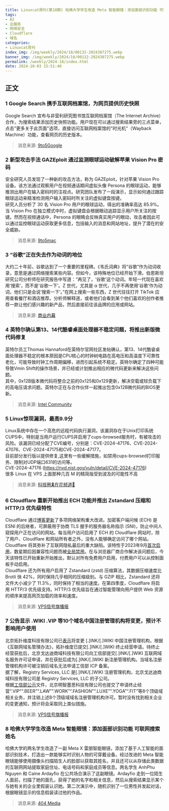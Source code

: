 ```yaml
---
title: Linuxcat周刊(第18期) 哈佛大学学生改造 Meta 智能眼镜：添加面部识别功能 可联网搜索姓名 
tags: 
- AI
- 云服务
- 网络安全
- Cloudflare
- 域名
categories: 
- Linuxcat周刊
index_img: /img/weekly/2024/18/00132-2024387275.webp
banner_img: /img/weekly/2024/18/00132-2024387275.webp
permalink: /weekly/2024-18/index.html
date: 2024-10-03 15:51:40
---
```

## 正文
### 1 Google Search 携手互联网档案馆，为网页提供历史快照
Google Search 宣布与非营利研究图书馆互联网档案馆（The Internet Archive）合作，为搜索结果添加历史快照功能。用户现在可以通过搜索结果旁的三点菜单，点击"更多关于此页面"选项，直接访问互联网档案馆的"时光机"（Wayback Machine）功能，查看网页的历史版本。
> 消息来源: [9to5Google](https://9to5google.com/2024/09/11/google-search-internet-archive-wayback-machine/)

### 2 新型攻击手法 GAZEploit 通过监测眼球运动破解苹果 Vision Pro 密码
安全研究人员发现了一种新的攻击方法，称为 GAZEploit，针对苹果 Vision Pro 设备。该方法通过观察用户在视频通话期间虚拟头像 Persona 的眼球运动，能够推测出用户在输入密码时的注视点。研究团队发布了一段演示，显示如何通过跟踪眼球运动来精准检测用户输入密码时所关注的虚拟键盘按键。       
研究人员分析了 30 名 Vision Pro 用户的眼球运动，得出的准确率高达 85.9%。当 Vision Pro 在独立模式中时，虚拟键盘会根据眼动追踪显示用户所关注的按键。然而在视频通话中，Persona 的眼睛会反映真实用户的眼动，攻击者因此可以通过监控眼球运动获取更多信息，包括输入的消息和网站地址，提升了潜在的安全威胁。
> 消息来源: [9to5mac](https://9to5mac.com/2024/09/12/gazeploit-vision-pro-passwords/)

### 3 “谷歌”正在失去作为动词的地位
大约二十年前，谷歌达到了一个重要的里程碑。《韦氏词典》将“谷歌”作为动词收录，意思是通过网络搜索某些内容。但如今，该特殊地位已经开始下滑。伯恩斯坦研究公司分析师在研究报告中写道：“再见了，‘谷歌’这个动词。年轻一代现在喜欢用‘搜索’，而不是‘谷歌一下’。Z 世代，尤其是 α 世代，几乎不再使用‘谷歌’作为动词，他们只是会说‘搜索一下’。”在网上搜索一些东西，Z 世代往往打开 TikTok 应用查看餐厅和酒店推荐。分析师解释道，或者他们会看到某个他们喜欢的创作者推荐一款让他们感兴趣的新产品，然后直接前往该品牌的应用或网站。
> 消息来源:  [商业内幕](https://www.businessinsider.com/google-losing-status-as-verb-genz-2024-9?IR=T)

### 4 英特尔确认第13、14代酷睿桌面处理器不稳定问题，将推出新版微代码修复
英特尔员工Thomas Hannaford在英特尔官网社区发帖确认，第13、14代酷睿桌面处理器不稳定的根本原因是CPU核心的时钟树电路在高电压和高温度下可靠性老化，可能导致时钟工作周期偏移，进而引起系统不稳定。英特尔确定了四种可能导致Vmin Shift的操作场景，并已经或计划推出相应的微代码更新来解决这些问题。     
其中，0x12B版本微代码将整合之前的0x125和0x129更新，解决空载或轻负载下的高电压请求问题。英特尔正在与合作伙伴一起推出包含0x12B微代码的BIOS更新。
> 消息来源: [Intel Community](https://community.intel.com/t5/Processors/Intel-Core-13th-and-14th-Gen-Desktop-Instability-Root-Cause/m-p/1633442)

### 5 Linux惊现漏洞，最高9.9分
Linux系统中存在一个高危的远程代码执行漏洞，该漏洞存在于Unix打印系统CUPS中，特别是当用户运行CUPS并启用了cups-browsed服务时，有被攻击的风险。该漏洞已经分配了CVE编号，分别是：CVE-2024-47176、CVE-2024-47076、CVE-2024-47175和CVE-2024-47177。        
目前部分发行版以提供修复,这里有一些缓解措施，如禁用cups-browsed打印服务、限制对UDP端口631的访问等。     
CVE-2024-47176 (https://nvd.nist.gov/vuln/detail/CVE-2024-47176)        
很多 Linux 在 VPS 上面那种几百 M 的精简版受到波及的可能性不高       
> 消息来源: [科技圈🎗在花频道📮](https://t.me/TestFlightCN/27688)

### 6 Cloudflare 重新开始推出 ECH 功能并推出 Zstandard 压缩和 HTTP/3 优先级特性
Cloudflare 通过[博客更新](https://blog.cloudflare.com/new-standards/)了多项网络架构重大改进。加密客户端问候 (ECH) 是 ESNI 的后继者，可屏蔽用于协商 TLS 握手的服务器名称指示 (SNI)，防止中间人窥探用户正在访问的网站。每当用户访问启用了 ECH 的 Cloudflare 网站时，除了用户、Cloudflare 和网站所有者之外，没有人能够确定访问了哪个网站。Cloudflare 将其弥补了互联网隐私最后的重大缺陷。该特性于2023年9月[首次启用](https://blog.cloudflare.com/announcing-encrypted-client-hello/)，数星期后因兼容性问题而被[全局禁用](https://community.cloudflare.com/t/early-hints-and-encrypted-client-hello-ech-are-currently-disabled-globally/567730)。在与浏览器厂商合作解决该问题后，今天该特性已开始重新开始推出，默认对所有免费用户启用，付费用户可以从控制面板手动启用。     
Cloudflare 还为所有用户启用了 Zstandard (zstd) 压缩算法，其数据压缩速度比 Brotli 快 42%，同时保持几乎相同的压缩级别。与 GZIP 相比，Zstandard 还将文件大小减少了 11.3%，同时保持了相当的速度。在第四季度，Cloudflare 将启用 HTTP/3 优先级支持。HTTP/3 优先级旨在通过智能管理向用户提供 Web 资源的顺序来提高网页加载的效率和速度。
> 消息来源: [VPS信号旗播报](https://t.me/vps_xhq/655)

### 7 公告显示 .WIKI .VIP 等10个域名中国注册管理机构将变更，预计不影响用户使用
北京拓扑维度科技有限公司已[表示](https://toplevel.ink/30-day-notice.html)将变更 [.]INK/[.]WIKI 中国注册管理机构，根据《互联网域名管理办法》，拓扑维度已提交[.]INK/[.]WIKI 终止经营申请。待终止经营获批后，北京戈达迪商域科技有限公司向工信部提交[.]INK/[.]WIKI 互联网域名服务许可证申请，并在获批后成为[.]INK/[.]WIKI 新注册管理机构。当域名注册管理机构许可被注销后域名无法申请工信部 ICP 备案。       
据了解，Registry Services, LLC 是[.]INK/[.]WIKI 注册管理机构，北京戈达迪商域科技有限公司是 Registry Services, LLC 的子公司。        
根据[工信部公示](https://www.miit.gov.cn/zwgk/wjgs/art/2024/art_b64fa7c6a9014ed1ba39feb85587641d.html)文件，北京明智墨思科技有限公司也提交了申请终止经营“.VIP”“.BEER”“.LAW”“.WORK”“.FASHION”“.LUXE”“.YOGA”“.FIT”等8个顶级域相关业务，并注销上述8个顶级域域名注册管理机构许可。暂时没有找到相关企业的变更通知，预计将会采取同上类似措施。
> 消息来源: [VPS信号旗播报](https://t.me/vps_xhq/656)

### 8 哈佛大学学生改造 Meta 智能眼镜：添加面部识别功能 可联网搜索姓名 
哈佛大学的两名学生改造了一副 Meta X 雷朋智能眼镜，添加了基于人工智能的面部识别技术，打造出一款能够实时识别人物的可穿戴设备。经过改进的 Meta 智能眼镜能够使用摄像头扫描陌生人的脸部以获取其姓名，并且还可以从存储此类数据的互联网网站提取家庭住址、电话号码和家庭成员等信息。两名学生 AnhPhu Nguyen 和 Caine Ardayfio 在公共场合演示了这副眼镜。Ardayfio 走到一位陌生人面前，扫描了她的面孔，获得了她的名字和相关信息，然后从搜索结果显示某个与她有关的企业里假装认识她。第二次演示中，随机识别了一位男性并发起对话，根据眼镜显示的信息假装读过他的作品。
> 消息来源: [404 Media](https://www.404media.co/someone-put-facial-recognition-tech-onto-metas-smart-glasses-to-instantly-dox-strangers/)





















































